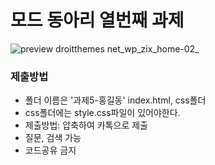 # 모드 동아리 열번째 과제


![preview droitthemes net_wp_zix_home-02_](https://user-images.githubusercontent.com/89061456/180349762-e0a50f02-b49b-4042-9a1d-7a88857cdf2e.png)

### 제출방법
- 폴더 이름은 '과제5-홍길동' index.html, css폴더 
- css폴더에는 style.css파일이 있어야한다.
- 제출방법: 압축하여 카톡으로 제출
- 질문, 검색 가능
- 코드공유 금지
